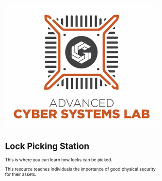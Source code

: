 ![ACSL Logo](../ACSL_Logo-Full_Color600x488.jpg)


# Lock Picking Station

This is where you can learn how locks can be picked.

This resource teaches individuals the importance of good physical security for their assets.